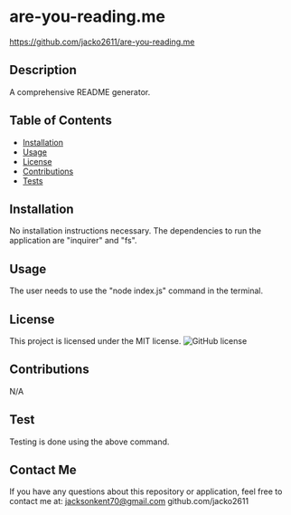 # are-you-reading.me
https://github.com/jacko2611/are-you-reading.me
## Description
A comprehensive README generator.
## Table of Contents
* [Installation](#installation)
* [Usage](#usage)
* [License](#license)
* [Contributions](#contribution)
* [Tests](#testing)
## Installation
No installation instructions necessary. The dependencies to run the application are "inquirer" and "fs".
## Usage
The user needs to use the "node index.js" command in the terminal.
## License
This project is licensed under the MIT license.
![GitHub license](https://img.shields.io/badge/license-MIT-blue.svg)
## Contributions
N/A
## Test
Testing is done using the above command.
## Contact Me
If you have any questions about this repository or application, feel free to contact me at:
jacksonkent70@gmail.com github.com/jacko2611
